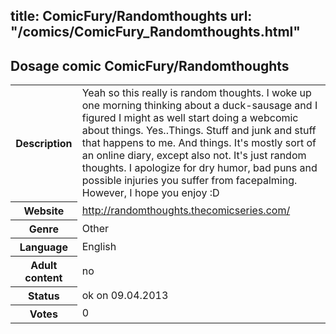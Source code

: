 title: ComicFury/Randomthoughts
url: "/comics/ComicFury_Randomthoughts.html"
---
Dosage comic ComicFury/Randomthoughts
-----------------------------------------

<table class="comicinfo">
<tr>
<th>Description</th><td>Yeah so this really is random thoughts. I woke up one morning thinking about a duck-sausage and I figured I might as well start doing a webcomic about things. Yes..Things. Stuff and junk and stuff that happens to me. And things. It's mostly sort of an online diary, except also not. It's just random thoughts. I apologize for dry humor, bad puns and possible injuries you suffer from facepalming. However, I hope you enjoy :D</td>
</tr>
<tr>
<th>Website</th><td><a href="http://randomthoughts.thecomicseries.com/">http://randomthoughts.thecomicseries.com/</a></td>
</tr>
<tr>
<th>Genre</th><td>Other</td>
</tr>
<tr>
<th>Language</th><td>English</td>
</tr>
<tr>
<th>Adult content</th><td>no</td>
</tr>
<tr>
<th>Status</th><td>ok on 09.04.2013</td>
</tr>
<tr>
<th>Votes</th><td>0</div></td>
</tr>
</table>
